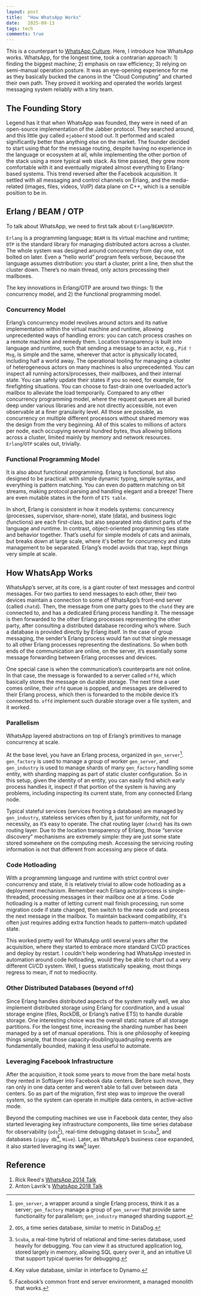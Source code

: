 ```yaml
---
layout: post
title:  "How WhatsApp Works"
date:   2025-09-13
tags: tech 
comments: true
---
```


This is a counterpart to [WhatsApp Culture](https://xianxu.github.io/2025/04/18/culture-wa.html). Here, I introduce how WhatsApp works. WhatsApp, for the longest time, took a contrarian approach: 1\) finding the biggest machine; 2\) emphasis on raw efficiency; 3\) relying on semi-manual operation posture. It was an eye-opening experience for me as they basically bucked the canons in the "Cloud Computing" and charted their own path. They proved it working and operated the worlds largest messaging system reliably with a tiny team. 

## The Founding Story 

Legend has it that when WhatsApp was founded, they were in need of an open-source implementation of the Jabber protocol. They searched around, and this little guy called `ejabberd` stood out. It performed and scaled significantly better than anything else on the market. The founder decided to start using that for the message routing, despite having no experience in the language or ecosystem at all, while implementing the other portion of the stack using a more typical web stack. As time passed, they grew more comfortable with it and eventually migrated almost everything to Erlang-based systems. This trend reversed after the Facebook acquisition. It settled with all messaging and control channels on Erlang, and the media-related (images, files, videos, VoIP) data plane on C++, which is a sensible position to be in. 

## Erlang / BEAM / OTP

To talk about WhatsApp, we need to first talk about `Erlang`/`BEAM`/`OTP`.

`Erlang` is a programming language; `BEAM` is its virtual machine and runtime; `OTP` is the standard library for managing distributed actors across a cluster. The whole system was designed around concurrency from day one, not bolted on later. Even a “hello world” program feels verbose, because the language assumes distribution: you start a cluster, print a line, then shut the cluster down. There’s no main thread, only actors processing their mailboxes. 

The key innovations in Erlang/OTP are around two things: 1\) the concurrency model, and 2\) the functional programming model. 

### Concurrency Model

Erlang’s concurrency model revolves around actors and its native implementation within the virtual machine and runtime, allowing unprecedented ways of handling errors: you can catch process crashes on a remote machine and remedy them. Location transparency is built into language and runtime, such that sending a message to an actor, e.g., `Pid ! Msg`, is simple and the same, wherever that actor is physically located, including half a world away. The operational tooling for managing a cluster of heterogeneous actors on many machines is also unprecedented. You can inspect all running actors/processes, their mailboxes, and their internal state. You can safely update their states if you so need, for example, for firefighting situations. You can choose to fast-drain one overloaded actor’s mailbox to alleviate the load temporarily. Compared to any other concurrency programming model, where the request queues are all buried deep under various libraries and are not directly accessible, not even observable at a finer granularity level. All those are possible, as concurrency on multiple different processors without shared memory was the design from the very beginning. All of this scales to millions of actors per node, each occupying several hundred bytes, thus allowing billions across a cluster, limited mainly by memory and network resources. `Erlang`/`OTP` scales out, trivially. 

### Functional Programming Model

It is also about functional programming. Erlang is functional, but also designed to be practical: with simple dynamic typing, simple syntax, and everything is pattern matching. You can even do pattern matching on bit streams, making protocol parsing and handling elegant and a breeze! There are even mutable states in the form of `ETS table`. 

In short, Erlang is consistent in how it models systems: concurrency (processes, supervisor, share-none), state (data), and business logic (functions) are each first-class, but also separated into distinct parts of the language and runtime. In contrast, object-oriented programming ties state and behavior together. That’s useful for simple models of cats and animals, but breaks down at large scale, where it's better for concurrency and state management to be separated. Erlang’s model avoids that trap, kept things very simple at scale. 

## How WhatsApp Works 

WhatsApp’s server, at its core, is a giant router of text messages and control messages. For two parties to send messages to each other, their two devices maintain a connection to some of WhatsApp’s front-end server (called `chatd`). Then, the message from one party goes to the `chatd` they are connected to, and has a dedicated Erlang process handling it. The message is then forwarded to the other Erlang processes representing the other party, after consulting a distributed database recording who’s where. Such a database is provided directly by Erlang itself. In the case of group messaging, the sender’s Erlang process would fan out that single message to all other Erlang processes representing the destinations. So when both ends of the communication are online, on the server, it’s essentially some message forwarding between Erlang processes and devices. 

One special case is when the communication’s counterparts are not online. In that case, the message is forwarded to a server called `offd`, which basically stores the message on durable storage. The next time a user comes online, their `offd` queue is popped, and messages are delivered to their Erlang process, which then is forwarded to the mobile device it’s connected to. `offd` implement such durable storage over a file system, and it worked. 

### Parallelism

WhatsApp layered abstractions on top of Erlang’s primitives to manage concurrency at scale.

At the base level, you have an Erlang process, organized in `gen_server`[^1]. `gen_factory` is used to manage a group of worker `gen_server`, and `gen_industry` is used to manage shards of many `gen_factory` handling some entity, with sharding mapping as part of static cluster configuration. So in this setup, given the identity of an entity, you can easily find which early process handles it, inspect if that portion of the system is having any problems, including inspecting its current state, from any connected Erlang node. 

Typical stateful services (services fronting a database) are managed by `gen_industry`, stateless services often by it, just for uniformity, not for necessity, as it’s easy to operate. The chat routing layer (`chatd`) has its own routing layer. Due to the location transparency of Erlang, those “service discovery” mechanisms are extremely simple: they are just some state stored somewhere on the computing mesh. Accessing the servicing routing information is not that different from accessing any piece of data.

### Code Hotloading

With a programming language and runtime with strict control over concurrency and state, it is relatively trivial to allow code hotloading as a deployment mechanism. Remember each Erlang actor/process is single-threaded, processing messages in their mailbox one at a time. Code hotloading is a matter of letting current mail finish processing, run some migration code if state changed, then switch to the new code and process the next message in the mailbox. To maintain backward compatibility, it's often just requires adding extra function heads to pattern-match updated state.

This worked pretty well for WhatsApp until several years after the acquisition, where they started to embrace more standard CI/CD practices and deploy by restart. I couldn't help wondering had WhatsApp invested in automation around code hotloading, would they be able to chart out a very different CI/CD system. Well, I guess statistically speaking, most things regress to mean, if not to mediocrity.

### Other Distributed Databases (beyond `offd`)

Since Erlang handles distributed aspects of the system really well, we also implement distributed storage using Erlang for coordination, and a usual storage engine (files, RockDB, or Erlang’s native ETS) to handle durable storage. One interesting choice was the overall static nature of all storage partitions. For the longest time, increasing the sharding number has been managed by a set of manual operations. This is one philosophy of keeping things simple, that those capacity-doubling/quadrupling events are fundamentally bounded, making it less useful to automate. 

### Leveraging Facebook Infrastructure 

After the acquisition, it took some years to move from the bare metal hosts they rented in Softlayer into Facebook data centers. Before such move, they ran only in one data center and weren’t able to fall over between data centers. So as part of the migration, first step was to improve the overall system, so the system can operate in multiple data centers, in active-active mode.

Beyond the computing machines we use in Facebook data center, they also started leveraging key infrastructure components, like time series database for observability (`ods`[^2]), real-time debugging dataset in `Scuba`[^3], and databases (`zippy db`[^4], `Hive`). Later, as WhatsApp’s business case expanded, it also started leveraging its `WWW`[^5] layer. 

## Reference 

1. Rick Reed's [WhatsApp 2014 Talk](https://videog.infoq.com/downloads/pdfdownloads/presentations/Erlang2014-RickReed-ThatsBillionwithaBScalingtotheNextLevelatWhatsApp.pdf)   
2. Anton Lavrik's [WhatsApp 2018 Talk](https://www.codemesh.io/uploads/media/default/0001/01/190cbb93b3aeab99aba07d051a857d05a46bf4d1.pdf) 

[^1]:  `gen_server`, a wrapper around a single Erlang process, think it as a server; `gen_factory` manage a group of `gen_server` that provide same functionality for parallelism; `gen_industry` managed sharding support. 

[^2]:  `ODS`, a time series database, similar to metric in DataDog. 

[^3]:  `Scuba`, a real-time hybrid of relational and time-series database, used heavily for debugging. You can view it as structured application log, stored largely in memory, allowing SQL query over it, and an intuitive UI that support typical queries for debugging. 

[^4]:  Key value database, similar in interface to Dynamo. 

[^5]:  Facebook’s common front end server environment, a managed monolith that works.
